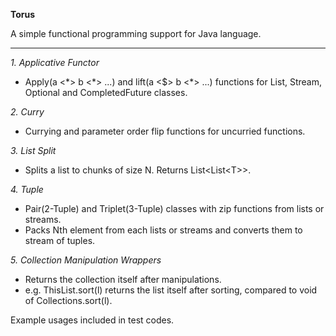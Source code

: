 **Torus**

A simple functional programming support for Java language.

----

_1. Applicative Functor_
  - Apply(a <\*> b <\*> ...) and lift(a <$> b <\*> ...) functions for List, Stream, Optional and CompletedFuture classes.
  
_2. Curry_
  - Currying and parameter order flip functions for uncurried functions.
  
_3. List Split_
  - Splits a list to chunks of size N. Returns List<List<T\>>.
  
_4. Tuple_
  - Pair(2-Tuple) and Triplet(3-Tuple) classes with zip functions from lists or streams.
  - Packs Nth element from each lists or streams and converts them to stream of tuples.
  
_5. Collection Manipulation Wrappers_
  - Returns the collection itself after manipulations.
  - e.g. ThisList.sort(l) returns the list itself after sorting, compared to void of Collections.sort(l).

Example usages included in test codes.
